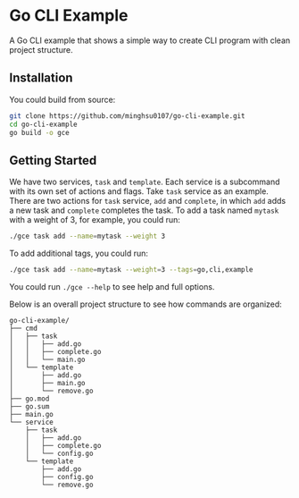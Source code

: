 # Go CLI Example
A Go CLI example that shows a simple way to create CLI program with clean project structure.
## Installation
You could build from source:
```bash
git clone https://github.com/minghsu0107/go-cli-example.git
cd go-cli-example
go build -o gce
```
## Getting Started
We have two services, `task` and `template`. Each service is a subcommand with its own set of actions and flags. Take `task` service as an example. There are two actions for `task` service, `add` and `complete`, in which `add` adds a new task and `complete` completes the task. To add a task named `mytask` with a weight of 3, for example, you could run:
```bash
./gce task add --name=mytask --weight 3
```
To add additional tags, you could run:
```bash
./gce task add --name=mytask --weight=3 --tags=go,cli,example
```
You could run `./gce --help` to see help and full options.

Below is an overall project structure to see how commands are organized:
```
go-cli-example/
├── cmd
│   ├── task
│   │   ├── add.go
│   │   ├── complete.go
│   │   └── main.go
│   └── template
│       ├── add.go
│       ├── main.go
│       └── remove.go
├── go.mod
├── go.sum
├── main.go
└── service
    ├── task
    │   ├── add.go
    │   ├── complete.go
    │   └── config.go
    └── template
        ├── add.go
        ├── config.go
        └── remove.go
```